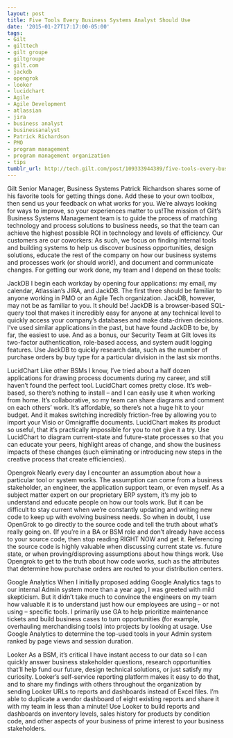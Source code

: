 ```yaml
---
layout: post
title: Five Tools Every Business Systems Analyst Should Use
date: '2015-01-27T17:17:00-05:00'
tags:
- Gilt
- gilttech
- gilt groupe
- giltgroupe
- gilt.com
- jackdb
- opengrok
- looker
- lucidchart
- Agile
- Agile Development
- atlassian
- jira
- business analyst
- businessanalyst
- Patrick Richardson
- PMO
- program management
- program management organization
- tips
tumblr_url: http://tech.gilt.com/post/109333944389/five-tools-every-business-systems-analyst-should
---
```

Gilt Senior Manager, Business Systems Patrick Richardson shares some of his favorite tools for getting things done. Add these to your own toolbox, then send us your feedback on what works for you. We’re always looking for ways to improve, so your experiences matter to us!The mission of Gilt’s Business Systems Management team is to guide the process of matching technology and process solutions to business needs, so that the team can achieve the highest possible ROI in technology and levels of efficiency. Our customers are our coworkers: As such, we focus on finding internal tools and building systems to help us discover business opportunities, design solutions, educate the rest of the company on how our business systems and processes work (or should work!), and document and communicate changes.
For getting our work done, my team and I depend on these tools:  


JackDB
I begin each workday by opening four applications: my email, my calendar, Atlassian’s JIRA, and JackDB. The first three should be familiar to anyone working in PMO or an Agile Tech organization. JackDB, however, may not be as familiar to you. It should be! 
JackDB is a browser-based SQL-query tool that makes it incredibly easy for anyone at any technical level to quickly access your company’s databases and make data-driven decisions. I’ve used similar applications in the past, but have found JackDB to be, by far, the easiest to use. And as a bonus, our Security Team at Gilt loves its two-factor authentication, role-based access, and system audit logging features.
Use JackDB to quickly research data, such as the number of purchase orders by buy type for a particular division in the last six months.


LucidChart
Like other BSMs I know, I’ve tried about a half dozen applications for drawing process documents during my career, and still haven’t found the perfect tool. LucidChart comes pretty close. It’s web-based, so there’s nothing to install – and I can easily use it when working from home. It’s collaborative, so my team can share diagrams and comment on each others’ work. It’s affordable, so there’s not a huge hit to your budget. And it makes switching incredibly friction-free by allowing you to import your Visio or Omnigraffle documents.
LucidChart makes its product so useful, that it’s practically impossible for you to not give it a try.
Use LucidChart to diagram current-state and future-state processes so that you can educate your peers, highlight areas of change, and show the business impacts of these changes (such eliminating or introducing new steps in the creative process that create efficiencies).


Opengrok
Nearly every day I encounter an assumption about how a particular tool or system works. The assumption can come from a business stakeholder, an engineer, the application support team, or even myself. As a subject matter expert on our proprietary ERP system, it’s my job to understand and educate people on how our tools work. But it can be difficult to stay current when we’re constantly updating and writing new code to keep up with evolving business needs. So when in doubt, I use OpenGrok to go directly to the source code and tell the truth about what’s really going on. (If you’re in a BA or BSM role and don’t already have access to your source code, then stop reading RIGHT NOW and get it. Referencing the source code is highly valuable when discussing current state vs. future state, or when proving/disproving assumptions about how things work.
Use Opengrok to get to the truth about how code works, such as the attributes that determine how purchase orders are routed to your distribution centers.


Google Analytics
When I initially proposed adding Google Analytics tags to our internal Admin system more than a year ago, I was greeted with mild skepticism. But it didn’t take much to convince the engineers on my team how valuable it is to understand just how our employees are using – or not using – specific tools. I primarily use GA to help prioritize maintenance tickets and build business cases to turn opportunities (for example, overhauling merchandising tools) into projects by looking at usage.
Use Google Analytics to determine the top-used tools in your Admin system ranked by page views and session duration.


Looker
As a BSM, it’s critical I have instant access to our data so I can quickly answer business stakeholder questions, research opportunities that’ll help fund our future, design technical solutions, or just satisfy my curiosity. Looker’s self-service reporting platform makes it easy to do that, and to share my findings with others throughout the organization by sending Looker URLs to reports and dashboards instead of Excel files. I’m able to duplicate a vendor dashboard of eight existing reports and share it with my team in less than a minute!
Use Looker to build reports and dashboards on inventory levels, sales history for products by condition code, and other aspects of your business of prime interest to your business stakeholders.
